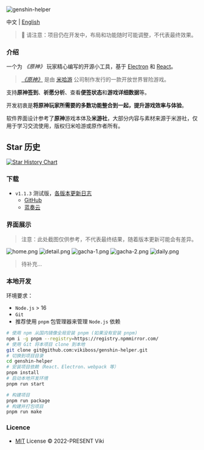 ![genshin-helper](https://socialify.git.ci/vikiboss/genshin-helper/image?description=1&font=Source%20Code%20Pro&forks=1&issues=1&language=1&logo=https%3A%2F%2Fgithub.com%2Fvikiboss%2Fgenshin-helper%2Fblob%2Fmain%2Fsrc%2Fassets%2Ficon.png%3Fraw%3Dtrue&owner=1&pattern=Circuit%20Board&pulls=1&stargazers=1&theme=Light)

中文 | [English](README-en.md)

> 🚧 请注意：项目仍在开发中，布局和功能随时可能调整，不代表最终效果。

### 介绍

一个为 _《原神》_ 玩家精心编写的开源小工具，基于 [Electron](https://www.electronjs.org/) 和 [React](https://reactjs.org/)。

> [_《原神》_](https://ys.mihoyo.com/) 是由 [米哈游](https://www.mihoyo.com/) 公司制作发行的一款开放世界冒险游戏。

支持**原神签到**、**祈愿分析**、查看**便签状态**和**游戏详细数据**等。

开发初衷是**将原神玩家所需要的多数功能整合到一起，提升游戏效率与体验**。

软件界面设计参考了**原神**游戏本体及**米游社**，大部分内容与素材来源于米游社，仅用于学习交流使用，版权归米哈游或原作者所有。

## Star 历史

[![Star History Chart](https://api.star-history.com/svg?repos=vikiboss/genshin-helper&type=Date)](https://star-history.com/#vikiboss/genshin-helper&Date)

### 下载

- `v1.1.3` 测试版，[各版本更新日志](https://github.com/vikiboss/genshin-helper/releases)
  - [GitHub](https://github.com/vikiboss/genshin-helper/releases/download/1.1.3/genshin-helper-win32-x64-1.1.3.zip)
  - [蓝奏云](https://viki.lanzout.com/i687i0dd32da)

### 界面展示

> 注意：此处截图仅供参考，不代表最终结果，随着版本更新可能会有差异。

![home.png](https://s2.loli.net/2022/10/07/OAjsXDKyGJIVe7C.png)
![detail.png](https://s2.loli.net/2022/10/07/ahJ6eKdbXfVLWUy.png)
![gacha-1.png](https://s2.loli.net/2022/10/07/5o1a2QNJvH6ZiTF.png)
![gacha-2.png](https://s2.loli.net/2022/10/07/9QSqfOYmZKTH7MC.png)
![daily.png](https://s2.loli.net/2022/10/07/UWzSKCvt2NHQ59e.png)

> 待补充...

### 本地开发

环境要求：

- `Node.js` > 16
- `Git`
- 推荐使用 `pnpm` 包管理器来管理 `Node.js` 依赖

```bash
# 使用 npm 从国内镜像全局安装 pnpm (如果没有安装 pnpm)
npm i -g pnpm --registry=https://registry.npmmirror.com/
# 使用 Git 将本项目 clone 到本地
git clone git@github.com:vikiboss/genshin-helper.git
# 切换到项目目录
cd genshin-helper
# 安装项目依赖（React、Electron、webpack 等）
pnpm install
# 启动本地开发环境
pnpm run start

# 构建项目
pnpm run package
# 构建并打包项目
pnpm run make
```

### Licence

- [MIT](LICENCE) License © 2022-PRESENT Viki
